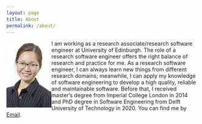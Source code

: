 ```yaml
---
layout: page
title: About
permalink: /about/
---
```

<img src="/assets/qianqianzhu.jpg" alt="qianqianzhu" style="float:left">

I am working as a research associate/research software engineer at University of Edinburgh.
The role of a research software engineer offers the right balance of research and practice for me. As a research software engineer, I can always learn new things from different research domains; meanwhile, I can apply my knowledge of software engineering to develop a high quality, reliable and maintainable software.
Before that, I received master’s degree from Imperial College London in 2014 and PhD degree in Software Engineering from Delft University of Technology in 2020.
You can find me by <a href="mailto:{{ site.email }}">Email</a>.
